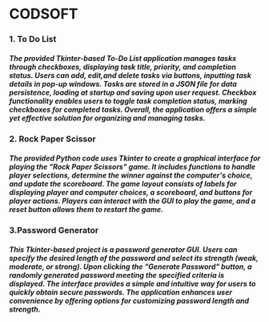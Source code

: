 # CODSOFT

### 1. To Do List 
#####   The provided Tkinter-based To-Do List application manages tasks through checkboxes, displaying task title, priority, and completion status. Users can add,            edit,and delete tasks via buttons, inputting task details in pop-up windows. Tasks are stored in a JSON file for data persistence, loading at startup and             saving upon user request. Checkbox functionality enables users to toggle task completion status, marking checkboxes for completed tasks. Overall, the                 application offers a simple yet effective solution for organizing and managing tasks.

### 2. Rock Paper Scissor 
#####   The provided Python code uses Tkinter to create a graphical interface for playing the "Rock Paper Scissors" game. It includes functions to handle player              selections, determine the winner against the computer's choice, and update the scoreboard. The game layout consists of labels for displaying player and               computer choices, a scoreboard, and buttons for player actions. Players can interact with the GUI to play the game, and a reset button allows them to restart         the game.

### 3.Password Generator
#####    This Tkinter-based project is a password generator GUI. Users can specify the desired length of the password and select its strength (weak, moderate, or              strong). Upon clicking the "Generate Password" button, a randomly generated password meeting the specified criteria is displayed. The interface provides a            simple and intuitive way for users to quickly obtain secure passwords. The application enhances user convenience by offering options for customizing                  password length and strength.
